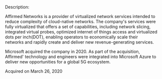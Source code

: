 Description:

Affirmed Networks is a provider of virtualized network services intended to reduce complexity of cloud-native networks. The company's services were fully virtualized that offers a set of capabilities, including network slicing, integrated virtual probes, optimized internet of things access and virtualized dots per inch(DOT), enabling operators to economically scale their networks and rapidly create and deliver new revenue-generating services.

Microsoft acquired the company in 2020. As part of the acquisition, Affirmed' technology and engineers were integrated into Microsoft Azure to deliver new opportunities for a global 5G ecosystem.

Acquired on March 26, 2020
